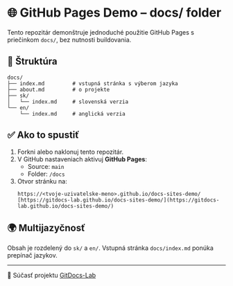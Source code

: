 # 🌐 GitHub Pages Demo – docs/ folder

Tento repozitár demonštruje jednoduché použitie GitHub Pages s priečinkom `docs/`, bez nutnosti buildovania.

## 📁 Štruktúra

```
docs/
├── index.md         # vstupná stránka s výberom jazyka
├── about.md         # o projekte
├── sk/
│   └── index.md     # slovenská verzia
└── en/
    └── index.md     # anglická verzia
```

## ✅ Ako to spustiť

1. Forkni alebo naklonuj tento repozitár.
2. V GitHub nastaveniach aktivuj **GitHub Pages**:
   - Source: `main`
   - Folder: `/docs`
3. Otvor stránku na:
   ```
   https://<tvoje-uzivatelske-meno>.github.io/docs-sites-demo/
   [https://gitdocs-lab.github.io/docs-sites-demo/](https://gitdocs-lab.github.io/docs-sites-demo/)
   ```

## 🌍 Multijazyčnosť

Obsah je rozdelený do `sk/` a `en/`. Vstupná stránka `docs/index.md` ponúka prepínač jazykov.

---

🔗 Súčasť projektu [GitDocs-Lab](https://github.com/GitDocs-Lab/docs-overview)
